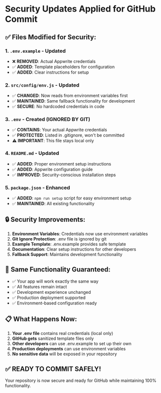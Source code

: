 # Security Updates Applied for GitHub Commit

## ✅ Files Modified for Security:

### 1. `.env.example` - Updated
- ❌ **REMOVED**: Actual Appwrite credentials 
- ✅ **ADDED**: Template placeholders for configuration
- ✅ **ADDED**: Clear instructions for setup

### 2. `src/config/env.js` - Updated  
- ✅ **CHANGED**: Now reads from environment variables first
- ✅ **MAINTAINED**: Same fallback functionality for development
- ✅ **SECURE**: No hardcoded credentials in code

### 3. `.env` - Created (IGNORED BY GIT)
- ✅ **CONTAINS**: Your actual Appwrite credentials
- ✅ **PROTECTED**: Listed in .gitignore, won't be committed
- ⚠️ **IMPORTANT**: This file stays local only

### 4. `README.md` - Updated
- ✅ **ADDED**: Proper environment setup instructions  
- ✅ **ADDED**: Appwrite configuration guide
- ✅ **IMPROVED**: Security-conscious installation steps

### 5. `package.json` - Enhanced
- ✅ **ADDED**: `npm run setup` script for easy environment setup
- ✅ **MAINTAINED**: All existing functionality

## 🔒 Security Improvements:

1. **Environment Variables**: Credentials now use environment variables
2. **Git Ignore Protection**: .env file is ignored by git  
3. **Example Template**: .env.example provides safe template
4. **Documentation**: Clear setup instructions for other developers
5. **Fallback Support**: Maintains development functionality

## 🚀 Same Functionality Guaranteed:

- ✅ Your app will work exactly the same way
- ✅ All features remain intact  
- ✅ Development experience unchanged
- ✅ Production deployment supported
- ✅ Environment-based configuration ready

## 📋 What Happens Now:

1. **Your .env file** contains real credentials (local only)
2. **GitHub gets** sanitized template files only
3. **Other developers** can use .env.example to set up their own
4. **Production deployments** can use environment variables
5. **No sensitive data** will be exposed in your repository

## ✅ READY TO COMMIT SAFELY! 

Your repository is now secure and ready for GitHub while maintaining 100% functionality.
